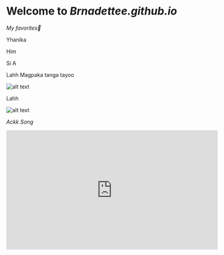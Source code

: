 # Welcome to *Brnadettee.github.io*

*My favorites🥰*
  
  Yhanika
  
Him  

Si A

Lahh Magpaka tanga tayoo

![alt text](https://scontent.fmnl13-2.fna.fbcdn.net/v/t1.15752-9/315526072_451148817101247_5127574639323389811_n.jpg?_nc_cat=110&ccb=1-7&_nc_sid=ae9488&_nc_eui2=AeFW9OYXFHC2625mMSSwFaO49Z6NuLVOb4n1no24tU5viZnika94wnHBjNS3AgRx6pGJSKaGUCuvxP4BCPo6IaEw&_nc_ohc=9Dn8QDdHeHEAX8GjDP7&tn=V0p9bUAL98uM8sW3&_nc_ht=scontent.fmnl13-2.fna&oh=03_AdQsxuFFnKDuDW2y3IfEKYeKoPtzhjv5HPdUcO96A50G7A&oe=639D87F7)

Lahh

![alt text](https://scontent.fmnl13-2.fna.fbcdn.net/v/t39.30808-6/305773288_402876748647597_102277254353964123_n.jpg?stp=cp6_dst-jpg&_nc_cat=111&ccb=1-7&_nc_sid=5cd70e&_nc_eui2=AeGbkntqXvVJB5dFPPKn8C6wBr_8fH_QpoQGv_x8f9CmhEjLBxwEJjtcMuN8zTnCoVJON6K86uhGTRUdPZaYTyXq&_nc_ohc=BxItvdWNEGkAX-HJopk&_nc_ht=scontent.fmnl13-2.fna&oh=00_AfADqSk428t4KAy6NeBloqpAUIP7VacI-ApgYff0Lfz5Vg&oe=637B69AE)

*Ackk Song*

<iframe width="560" height="315" src="https://www.youtube.com/embed/k1h0LurBUfo" title="YouTube video player" frameborder="0" allow="accelerometer; autoplay; clipboard-write; encrypted-media; gyroscope; picture-in-picture" allowfullscreen></iframe>

